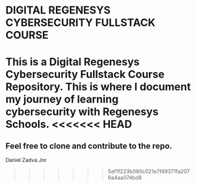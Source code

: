 # DIGITAL REGENESYS CYBERSECURITY FULLSTACK COURSE
This is a Digital Regenesys Cybersecurity Fullstack Course Repository.
This is where I document my journey of learning cybersecurity with Regenesys Schools.
<<<<<<< HEAD
=======

Feel free to clone and contribute to the repo.
--
Daniel Zadva Jnr
>>>>>>> 5ef1f223b090c021e7f49371fa2076a4aa074bd8
